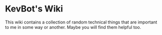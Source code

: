 # KevBot's Wiki
This wiki contains a collection of random technical things that are important to me in some way or another. Maybe you will find them helpful too.
